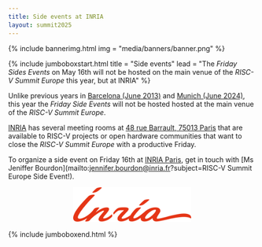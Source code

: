 ```yaml
---
title: Side events at INRIA
layout: summit2025
---
```


{% include bannerimg.html
    img = "media/banners/banner.png"
%}

{% include jumboboxstart.html
	title = "Side events"
	lead = "The *Friday Sides Events* on May 16th will not be hosted on the main venue of the *RISC-V Summit Europe* this year, but at INRIA"
%}

Unlike previous years in [Barcelona (June
2013)](https://riscv-europe.org/summit/2023/side-events) and [Munich
(June 2024)](https://riscv-europe.org/summit/2024/sideevents), this
year the *Friday Side Events* will not be hosted hosted at the main
venue of the *RISC-V Summit Europe*.

[INRIA](https://www.inria.fr) has several meeting rooms at [48 rue
Barrault, 75013
Paris](https://www.openstreetmap.org/#map=19/48.826311/2.346010) that
are available to RISC-V projects or open hardware communities that
want to close the *RISC-V Summit Europe* with a productive Friday.

To organize a side event on Friday 16th at [INRIA
Paris](https://www.inria.fr/fr/centre-inria-de-paris), get in touch
with [Ms Jeniffer Bourdon](mailto:jennifer.bourdon@inria.fr?subject=RISC-V Summit Europe Side Event!).

<p align="center"><img src="media/logos/INRIA.svg" alt="INRIA logo" height="70"></p>

{% include jumboboxend.html %}
